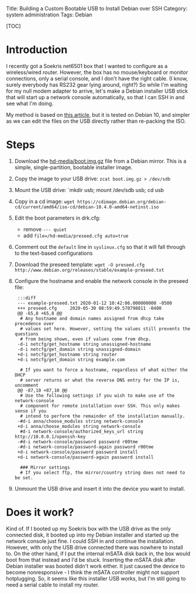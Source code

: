 Title: Building a Custom Bootable USB to Install Debian over SSH
Category: system administration
Tags: Debian

[TOC]

# Introduction

I recently got a Soekris net6501 box that I wanted to configure as a
wireless/wired router. However, the box has no mouse/keyboard or monitor
connections, only a serial console, and I don't have the right cable. (I know,
surely everybody has RS232 gear lying around, right?) So while I'm waiting for
my null modem adapter to arrive, let's make a Debian installer USB stick that
will start up a network console automatically, so that I can SSH in and see
what I'm doing.

My method is based on
[this article](https://www.christiansaga.de/sowhatisthesolution/2016/03/13/headless-debian-install-via-ssh.html),
but it is tested on Debian 10, and simpler as we can edit the files on the USB
directly rather than re-packing the ISO.

# Steps

1. Download the [hd-media/boot.img.gz](http://ftp.us.debian.org/debian/dists/buster/main/installer-amd64/current/images/hd-media/boot.img.gz) file from a Debian mirror. This is a simple, single-partition, bootable installer image.
2. Copy the image to your USB drive: `zcat boot.img.gz > /dev/sdb`
3. Mount the USB drive: `mkdir usb; mount /dev/sdb usb; cd usb
4. Copy in a cd image: `wget https://cdimage.debian.org/debian-cd/current/amd64/iso-cd/debian-10.4.0-amd64-netinst.iso`
5. Edit the boot parameters in drk.cfg:
    * remove `--- quiet`
    * add `file=/hd-media/preseed.cfg auto=true`
6. Comment out the `default` line in `syslinux.cfg` so that it will fall through to the text-based configurations
7. Download the preseed template: `wget -O preseed.cfg http://www.debian.org/releases/stable/example-preseed.txt`
8. Configure the hostname and enable the network console in the preseed file:

        :::diff
        --- example-preseed.txt 2020-01-12 10:42:06.000000000 -0500
        +++ preseed.cfg     2020-05-30 08:59:49.570798811 -0400
        @@ -65,8 +65,8 @@
         # Any hostname and domain names assigned from dhcp take precedence over
         # values set here. However, setting the values still prevents the questions
         # from being shown, even if values come from dhcp.
        -d-i netcfg/get_hostname string unassigned-hostname
        -d-i netcfg/get_domain string unassigned-domain
        +d-i netcfg/get_hostname string router
        +d-i netcfg/get_domain string example.com
        
         # If you want to force a hostname, regardless of what either the DHCP
         # server returns or what the reverse DNS entry for the IP is, uncomment
        @@ -87,10 +87,10 @@
         # Use the following settings if you wish to make use of the network-console
         # component for remote installation over SSH. This only makes sense if you
         # intend to perform the remainder of the installation manually.
        -#d-i anna/choose_modules string network-console
        +d-i anna/choose_modules string network-console
         #d-i network-console/authorized_keys_url string http://10.0.0.1/openssh-key
        -#d-i network-console/password password r00tme
        -#d-i network-console/password-again password r00tme
        +d-i network-console/password password install
        +d-i network-console/password-again password install
        
         ### Mirror settings
         # If you select ftp, the mirror/country string does not need to be set.

9. Unmount the USB drive and insert it into the device you want to install.

# Does it work?
Kind of. If I booted up my Soekris box with the USB drive as the only connected
disk, it booted up into my Debian installer and started up the network console
just fine. I could SSH in and continue the installation. However, with only the
USB drive connected there was nowhere to install to. On the other hand, if I
put the internal mSATA disk back in, the box would boot from that instead and
I'd be stuck. Inserting the mSATA disk after Debian installer was booted didn't
work either. It just caused the device to become nonresponsive - I think the
mSATA controller might not support hotplugging. So, it seems like this
installer USB works, but I'm still going to need a serial cable to install my
router.
